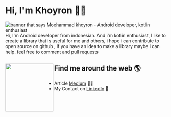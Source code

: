 # Hi, I'm Khoyron 👋🏾

<img src="https://raw.githubusercontent.com/mkhoiron/mkhoiron/master/bg_github.png" alt="banner that says Moehammad khoyron - Android developer, kotlin enthusiast">
Hi, I'm Android developer from indonesian. And i'm kotlin enthusiast, I like to create a library that is useful for me and others, i hope i can contribute to open source on github , if you have an idea to make a library maybe i can help. feel free to comment and pull requests


## Find me around the web 🌎 <a href="https://github.com/mkhoiron"><img align="left" width="150" height="150" src="https://raw.githubusercontent.com/mkhoiron/mkhoiron/master/gif/git.gif?raw=true"></a>
- Article <a href="https://medium.com/@khoiron/">Medium</a> ✍🏾
- My Contact on <a href="https://www.linkedin.com/in/khoiron/">LinkedIn</a> 💼
